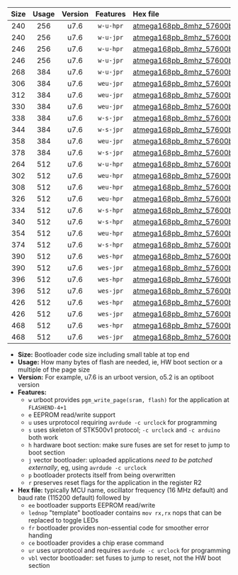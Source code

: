 |Size|Usage|Version|Features|Hex file|
|:-:|:-:|:-:|:-:|:--|
|240|256|u7.6|`w-u-hpr`|[atmega168pb_8mhz_57600bps_ur.hex](https://raw.githubusercontent.com/stefanrueger/urboot/main/bootloaders/atmega168pb/fcpu_8mhz/57600_bps/atmega168pb_8mhz_57600bps_ur.hex)|
|240|256|u7.6|`w-u-jpr`|[atmega168pb_8mhz_57600bps_ur_vbl.hex](https://raw.githubusercontent.com/stefanrueger/urboot/main/bootloaders/atmega168pb/fcpu_8mhz/57600_bps/atmega168pb_8mhz_57600bps_ur_vbl.hex)|
|246|256|u7.6|`w-u-hpr`|[atmega168pb_8mhz_57600bps_lednop_ur.hex](https://raw.githubusercontent.com/stefanrueger/urboot/main/bootloaders/atmega168pb/fcpu_8mhz/57600_bps/atmega168pb_8mhz_57600bps_lednop_ur.hex)|
|246|256|u7.6|`w-u-jpr`|[atmega168pb_8mhz_57600bps_lednop_ur_vbl.hex](https://raw.githubusercontent.com/stefanrueger/urboot/main/bootloaders/atmega168pb/fcpu_8mhz/57600_bps/atmega168pb_8mhz_57600bps_lednop_ur_vbl.hex)|
|268|384|u7.6|`w-u-jpr`|[atmega168pb_8mhz_57600bps_lednop_fr_ur_vbl.hex](https://raw.githubusercontent.com/stefanrueger/urboot/main/bootloaders/atmega168pb/fcpu_8mhz/57600_bps/atmega168pb_8mhz_57600bps_lednop_fr_ur_vbl.hex)|
|306|384|u7.6|`weu-jpr`|[atmega168pb_8mhz_57600bps_ee_ur_vbl.hex](https://raw.githubusercontent.com/stefanrueger/urboot/main/bootloaders/atmega168pb/fcpu_8mhz/57600_bps/atmega168pb_8mhz_57600bps_ee_ur_vbl.hex)|
|312|384|u7.6|`weu-jpr`|[atmega168pb_8mhz_57600bps_ee_lednop_ur_vbl.hex](https://raw.githubusercontent.com/stefanrueger/urboot/main/bootloaders/atmega168pb/fcpu_8mhz/57600_bps/atmega168pb_8mhz_57600bps_ee_lednop_ur_vbl.hex)|
|330|384|u7.6|`weu-jpr`|[atmega168pb_8mhz_57600bps_ee_lednop_fr_ur_vbl.hex](https://raw.githubusercontent.com/stefanrueger/urboot/main/bootloaders/atmega168pb/fcpu_8mhz/57600_bps/atmega168pb_8mhz_57600bps_ee_lednop_fr_ur_vbl.hex)|
|338|384|u7.6|`w-s-jpr`|[atmega168pb_8mhz_57600bps_vbl.hex](https://raw.githubusercontent.com/stefanrueger/urboot/main/bootloaders/atmega168pb/fcpu_8mhz/57600_bps/atmega168pb_8mhz_57600bps_vbl.hex)|
|344|384|u7.6|`w-s-jpr`|[atmega168pb_8mhz_57600bps_lednop_vbl.hex](https://raw.githubusercontent.com/stefanrueger/urboot/main/bootloaders/atmega168pb/fcpu_8mhz/57600_bps/atmega168pb_8mhz_57600bps_lednop_vbl.hex)|
|358|384|u7.6|`weu-jpr`|[atmega168pb_8mhz_57600bps_ee_lednop_fr_ce_ur_vbl.hex](https://raw.githubusercontent.com/stefanrueger/urboot/main/bootloaders/atmega168pb/fcpu_8mhz/57600_bps/atmega168pb_8mhz_57600bps_ee_lednop_fr_ce_ur_vbl.hex)|
|378|384|u7.6|`w-s-jpr`|[atmega168pb_8mhz_57600bps_lednop_fr_vbl.hex](https://raw.githubusercontent.com/stefanrueger/urboot/main/bootloaders/atmega168pb/fcpu_8mhz/57600_bps/atmega168pb_8mhz_57600bps_lednop_fr_vbl.hex)|
|264|512|u7.6|`w-u-hpr`|[atmega168pb_8mhz_57600bps_lednop_fr_ur.hex](https://raw.githubusercontent.com/stefanrueger/urboot/main/bootloaders/atmega168pb/fcpu_8mhz/57600_bps/atmega168pb_8mhz_57600bps_lednop_fr_ur.hex)|
|302|512|u7.6|`weu-hpr`|[atmega168pb_8mhz_57600bps_ee_ur.hex](https://raw.githubusercontent.com/stefanrueger/urboot/main/bootloaders/atmega168pb/fcpu_8mhz/57600_bps/atmega168pb_8mhz_57600bps_ee_ur.hex)|
|308|512|u7.6|`weu-hpr`|[atmega168pb_8mhz_57600bps_ee_lednop_ur.hex](https://raw.githubusercontent.com/stefanrueger/urboot/main/bootloaders/atmega168pb/fcpu_8mhz/57600_bps/atmega168pb_8mhz_57600bps_ee_lednop_ur.hex)|
|326|512|u7.6|`weu-hpr`|[atmega168pb_8mhz_57600bps_ee_lednop_fr_ur.hex](https://raw.githubusercontent.com/stefanrueger/urboot/main/bootloaders/atmega168pb/fcpu_8mhz/57600_bps/atmega168pb_8mhz_57600bps_ee_lednop_fr_ur.hex)|
|334|512|u7.6|`w-s-hpr`|[atmega168pb_8mhz_57600bps.hex](https://raw.githubusercontent.com/stefanrueger/urboot/main/bootloaders/atmega168pb/fcpu_8mhz/57600_bps/atmega168pb_8mhz_57600bps.hex)|
|340|512|u7.6|`w-s-hpr`|[atmega168pb_8mhz_57600bps_lednop.hex](https://raw.githubusercontent.com/stefanrueger/urboot/main/bootloaders/atmega168pb/fcpu_8mhz/57600_bps/atmega168pb_8mhz_57600bps_lednop.hex)|
|354|512|u7.6|`weu-hpr`|[atmega168pb_8mhz_57600bps_ee_lednop_fr_ce_ur.hex](https://raw.githubusercontent.com/stefanrueger/urboot/main/bootloaders/atmega168pb/fcpu_8mhz/57600_bps/atmega168pb_8mhz_57600bps_ee_lednop_fr_ce_ur.hex)|
|374|512|u7.6|`w-s-hpr`|[atmega168pb_8mhz_57600bps_lednop_fr.hex](https://raw.githubusercontent.com/stefanrueger/urboot/main/bootloaders/atmega168pb/fcpu_8mhz/57600_bps/atmega168pb_8mhz_57600bps_lednop_fr.hex)|
|390|512|u7.6|`wes-hpr`|[atmega168pb_8mhz_57600bps_ee.hex](https://raw.githubusercontent.com/stefanrueger/urboot/main/bootloaders/atmega168pb/fcpu_8mhz/57600_bps/atmega168pb_8mhz_57600bps_ee.hex)|
|390|512|u7.6|`wes-jpr`|[atmega168pb_8mhz_57600bps_ee_vbl.hex](https://raw.githubusercontent.com/stefanrueger/urboot/main/bootloaders/atmega168pb/fcpu_8mhz/57600_bps/atmega168pb_8mhz_57600bps_ee_vbl.hex)|
|396|512|u7.6|`wes-hpr`|[atmega168pb_8mhz_57600bps_ee_lednop.hex](https://raw.githubusercontent.com/stefanrueger/urboot/main/bootloaders/atmega168pb/fcpu_8mhz/57600_bps/atmega168pb_8mhz_57600bps_ee_lednop.hex)|
|396|512|u7.6|`wes-jpr`|[atmega168pb_8mhz_57600bps_ee_lednop_vbl.hex](https://raw.githubusercontent.com/stefanrueger/urboot/main/bootloaders/atmega168pb/fcpu_8mhz/57600_bps/atmega168pb_8mhz_57600bps_ee_lednop_vbl.hex)|
|426|512|u7.6|`wes-hpr`|[atmega168pb_8mhz_57600bps_ee_lednop_fr.hex](https://raw.githubusercontent.com/stefanrueger/urboot/main/bootloaders/atmega168pb/fcpu_8mhz/57600_bps/atmega168pb_8mhz_57600bps_ee_lednop_fr.hex)|
|426|512|u7.6|`wes-jpr`|[atmega168pb_8mhz_57600bps_ee_lednop_fr_vbl.hex](https://raw.githubusercontent.com/stefanrueger/urboot/main/bootloaders/atmega168pb/fcpu_8mhz/57600_bps/atmega168pb_8mhz_57600bps_ee_lednop_fr_vbl.hex)|
|468|512|u7.6|`wes-hpr`|[atmega168pb_8mhz_57600bps_ee_lednop_fr_ce.hex](https://raw.githubusercontent.com/stefanrueger/urboot/main/bootloaders/atmega168pb/fcpu_8mhz/57600_bps/atmega168pb_8mhz_57600bps_ee_lednop_fr_ce.hex)|
|468|512|u7.6|`wes-jpr`|[atmega168pb_8mhz_57600bps_ee_lednop_fr_ce_vbl.hex](https://raw.githubusercontent.com/stefanrueger/urboot/main/bootloaders/atmega168pb/fcpu_8mhz/57600_bps/atmega168pb_8mhz_57600bps_ee_lednop_fr_ce_vbl.hex)|

- **Size:** Bootloader code size including small table at top end
- **Usage:** How many bytes of flash are needed, ie, HW boot section or a multiple of the page size
- **Version:** For example, u7.6 is an urboot version, o5.2 is an optiboot version
- **Features:**
  + `w` urboot provides `pgm_write_page(sram, flash)` for the application at `FLASHEND-4+1`
  + `e` EEPROM read/write support
  + `u` uses urprotocol requiring `avrdude -c urclock` for programming
  + `s` uses skeleton of STK500v1 protocol; `-c urclock` and `-c arduino` both work
  + `h` hardware boot section: make sure fuses are set for reset to jump to boot section
  + `j` vector bootloader: uploaded applications *need to be patched externally*, eg, using `avrdude -c urclock`
  + `p` bootloader protects itself from being overwritten
  + `r` preserves reset flags for the application in the register R2
- **Hex file:** typically MCU name, oscillator frequency (16 MHz default) and baud rate (115200 default) followed by
  + `ee` bootloader supports EEPROM read/write
  + `lednop` "template" bootloader contains `mov rx,rx` nops that can be replaced to toggle LEDs
  + `fr` bootloader provides non-essential code for smoother error handing
  + `ce` bootloader provides a chip erase command
  + `ur` uses urprotocol and requires `avrdude -c urclock` for programming
  + `vbl` vector bootloader: set fuses to jump to reset, not the HW boot section
